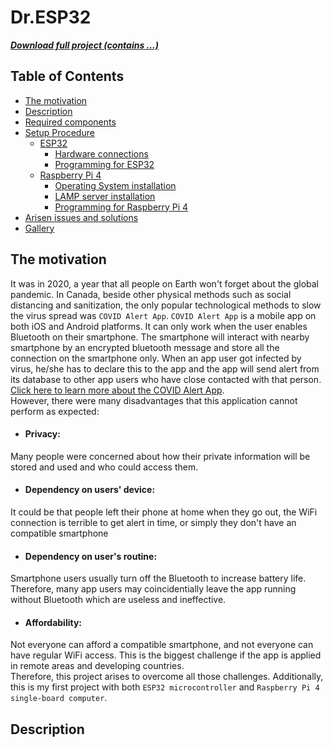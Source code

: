 # Dr.ESP32
[***Download full project (contains ...)***](https://github.com/hientv1999/Dr.ESP32/archive/main.zip)  
## Table of Contents
- [The motivation](#the-motivation)  
- [Description](#description)  
- [Required components](#required-components)  
- [Setup Procedure](#setup-procedure)  
  - [ESP32](#esp32)  
    - [Hardware connections](#hardware-connections)  
    - [Programming for ESP32](#programming-for-esp32)  
  - [Raspberry Pi 4](#raspberry-pi-4)  
    - [Operating System installation](#operating-system-installation)  
    - [LAMP server installation](#lamp-server-installation)  
    - [Programming for Raspberry Pi 4](#programming-for-raspberry-pi-4)  
- [Arisen issues and solutions](#arisen-issues-and-solution)  
- [Gallery](#gallery)  
## The motivation
It was in 2020, a year that all people on Earth won't forget about the global pandemic. In Canada, beside other physical methods such as social distancing and sanitization, the only popular technological methods to slow the virus spread was `COVID Alert App`. `COVID Alert App` is a mobile app on both iOS and Android platforms. It can only work when the user enables Bluetooth on their smartphone. The smartphone will interact with nearby smartphone by an encrypted bluetooth message and store all the connection on the smartphone only. When an app user got infected by virus, he/she has to declare this to the app and the app will send alert from its database to other app users who have close contacted with that person.  
[Click here to learn more about the COVID Alert App](https://www.canada.ca/en/public-health/services/diseases/coronavirus-disease-covid-19/covid-alert.html).  
However, there were many disadvantages that this application cannot perform as expected:
- #### Privacy: 
Many people were concerned about how their private information will be stored and used and who could access them.
- #### Dependency on users' device: 
It could be that people left their phone at home when they go out, the WiFi connection is terrible to get alert in time, or simply they don't have an compatible smartphone
- #### Dependency on user's routine: 
Smartphone users usually turn off the Bluetooth to increase battery life. Therefore, many app users may coincidentially leave the app running without Bluetooth which are useless and ineffective.
- #### Affordability: 
Not everyone can afford a compatible smartphone, and not everyone can have regular WiFi access. This is the biggest challenge if the app is applied in remote areas and developing countries.  
Therefore, this project arises to overcome all those challenges. Additionally, this is my first project with both  `ESP32 microcontroller` and `Raspberry Pi 4 single-board computer`.
## Description

